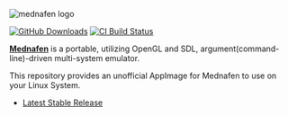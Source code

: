 ![mednafen logo](https://mednafen.github.io/newlogo.png)

[![GitHub Downloads](https://img.shields.io/github/downloads/pkgforge-dev/mednafen-appimage/total?logo=github&label=GitHub%20Downloads)](https://github.com/pkgforge-dev/mednafen-appimage/releases/latest)
[![CI Build Status](https://github.com//pkgforge-dev/mednafen-appimage/actions/workflows/release.yml/badge.svg)](https://github.com/pkgforge-dev/mednafen-appimage/releases/latest)

**[Mednafen](https://mednafen.github.io/)** is a portable, utilizing OpenGL and SDL, argument(command-line)-driven multi-system emulator.

This repository provides an unofficial AppImage for Mednafen to use on your Linux System.

* [Latest Stable Release](https://github.com/pkgforge-dev/mednafen-appimage/releases/latest)

